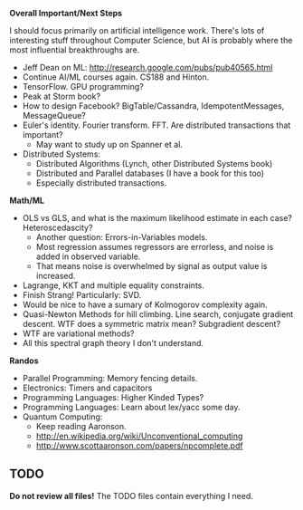 **Overall Important/Next Steps**

I should focus primarily on artificial intelligence work. There's lots
of interesting stuff throughout Computer Science, but AI is probably
where the most influential breakthroughs are.

* Jeff Dean on ML: http://research.google.com/pubs/pub40565.html
* Continue AI/ML courses again. CS188 and Hinton.
* TensorFlow. GPU programming?
* Peak at Storm book?
* How to design Facebook?  BigTable/Cassandra, IdempotentMessages,
  MessageQueue?
* Euler's identity. Fourier transform. FFT.
  Are distributed transactions that important?
    * May want to study up on Spanner et al.
* Distributed Systems:
    * Distributed Algorithms (Lynch, other Distributed Systems book)
    * Distributed and Parallel databases (I have a book for this too)
    * Especially distributed transactions.

**Math/ML**

* OLS vs GLS, and what is the maximum likelihood estimate in each
  case? Heteroscedascity?
    * Another question: Errors-in-Variables models.
    * Most regression assumes regressors are errorless, and noise is
      added in observed variable.
    * That means noise is overwhelmed by signal as output value is
      increased.
* Lagrange, KKT and multiple equality constraints.
* Finish Strang! Particularly: SVD.
* Would be nice to have a sumary of Kolmogorov complexity again.
* Quasi-Newton Methods for hill climbing. Line search, conjugate
  gradient descent. WTF does a symmetric matrix mean? Subgradient
  descent?
* WTF are variational methods?
* All this spectral graph theory I don't understand.

**Randos**

* Parallel Programming: Memory fencing details.
* Electronics: Timers and capacitors
* Programming Languages: Higher Kinded Types?
* Programming Languages: Learn about lex/yacc some day.
* Quantum Computing:
    * Keep reading Aaronson.
    * http://en.wikipedia.org/wiki/Unconventional_computing
    * http://www.scottaaronson.com/papers/npcomplete.pdf

## TODO

**Do not review all files!** The TODO files contain everything I need.
